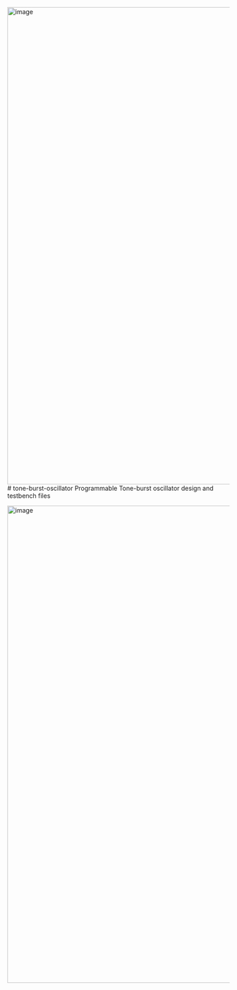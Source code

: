 <img width="1920" height="1080" alt="image" src="https://github.com/user-attachments/assets/c03c000f-9220-44bc-865b-b86ee39ac5f3" /># tone-burst-oscillator
Programmable Tone-burst oscillator design and testbench files

<img width="1920" height="1080" alt="image" src="https://github.com/user-attachments/assets/d4ecfae6-2771-4604-9b12-6491acbec3e9" />
